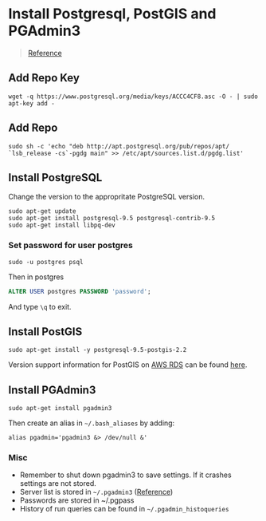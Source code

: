 # Install Postgresql, PostGIS and PGAdmin3

> [Reference](http://tecadmin.net/install-postgresql-server-on-ubuntu/)

## Add Repo Key
```shell
wget -q https://www.postgresql.org/media/keys/ACCC4CF8.asc -O - | sudo apt-key add -
```

## Add Repo
```shell
sudo sh -c 'echo "deb http://apt.postgresql.org/pub/repos/apt/ `lsb_release -cs`-pgdg main" >> /etc/apt/sources.list.d/pgdg.list'
```

## Install PostgreSQL
Change the version to the appropritate PostgreSQL version.
```shell
sudo apt-get update
sudo apt-get install postgresql-9.5 postgresql-contrib-9.5
sudo apt-get install libpq-dev
```

### Set password for user postgres
```shell
sudo -u postgres psql
```
Then in postgres
```SQL
ALTER USER postgres PASSWORD 'password';
```
And type `\q` to exit.

## Install PostGIS
```shell
sudo apt-get install -y postgresql-9.5-postgis-2.2
```

Version support information for PostGIS on [AWS RDS](https://aws.amazon.com/rds/postgresql/) can be found [here](http://docs.aws.amazon.com/AmazonRDS/latest/UserGuide/CHAP_PostgreSQL.html).

## Install PGAdmin3
```shell
sudo apt-get install pgadmin3
```
Then create an alias in `~/.bash_aliases` by adding:
```shell
alias pgadmin='pgadmin3 &> /dev/null &'
```

### Misc
* Remember to shut down pgadmin3 to save settings. If it crashes settings are not stored.
* Server list is stored in `~/.pgadmin3` ([Reference](http://dba.stackexchange.com/questions/53634/save-export-pgadmin-server-list-configuration-settings))
* Passwords are stored in ~/.pgpass
* History of run queries can be found in `~/.pgadmin_histoqueries`
